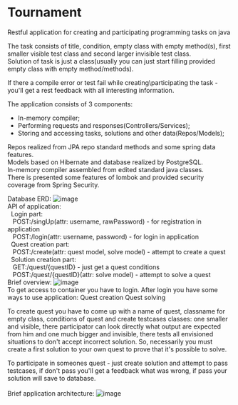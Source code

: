 # Tournament
Restful application for creating and participating programming tasks on java

The task consists of title, condition, empty class with empty method(s), first smaller visible test class and second larger invisible test class.<br>
Solution of task is just a class(usually you can just start filling provided empty class with empty method/methods).

If there a compile error or test fail while creating\participating the task - you'll get a rest feedback with all interesting information.

The application consists of 3 components:
 - In-memory compiler;
 - Performing requests and responses(Controllers/Services);
 - Storing and accessing tasks, solutions and other data(Repos/Models);

Repos realized from JPA repo standard methods and some spring data features.<br>
Models based on Hibernate and database realized by PostgreSQL.<br>
In-memory compiler assembled from edited standard java classes.<br>
There is presented some features of lombok and provided security coverage from Spring Security.<br>

Database ERD:
![image](https://user-images.githubusercontent.com/102484646/171260322-86e2e4da-beba-44fa-9327-350ea071ed94.png)
<br>
API of application:<br>
&nbsp; Login part:<br>
&nbsp;&nbsp;  POST:/singUp(attr: username, rawPassword) - for registration in application<br>
&nbsp;&nbsp;  POST:/login(attr: username, password) - for login in application<br>
&nbsp; Quest creation part:<br>
&nbsp;&nbsp;  POST:/create(attr: quest model, solve model) - attempt to create a quest<br>
&nbsp; Solution creation part:<br>
&nbsp;&nbsp;  GET:/quest/{questID} - just get a quest conditions<br>
&nbsp;&nbsp;  POST:/quest/{questID}(attr: solve model) - attempt to solve a quest
<br>
Brief overview:
![image](https://user-images.githubusercontent.com/102484646/171264485-00f9359d-08ac-48ea-bd50-0209be9e8ab7.png)<br>
To get access to container you have to login.
After login you have some ways to use application:
 Quest creation
 Quest solving

To create quest you have to come up with a name of quest, classname for empty class, conditions of quest and create testcases classes: one smaller and visible, there participator can look directly what output are expected from him and one much bigger and invisible, there tests all envisioned situations to don't accept incorrect solution. So, necessarily you must create a first solution to your own quest to prove that it's possible to solve.

To participate in someones quest - just create solution and attempt to pass testcases, if don't pass you'll get a feedback what was wrong, if pass your solution will save to database.
<br><br>
Brief application architecture:
![image](https://user-images.githubusercontent.com/102484646/171443348-9a1860e3-fb56-4b33-98db-5fb09d3be632.png)
